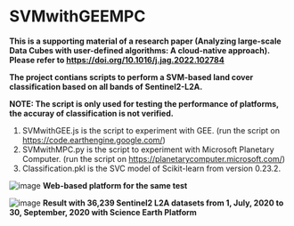 # SVMwithGEEMPC
**This is a supporting material of a research paper (Analyzing large-scale Data Cubes with user-defined algorithms: A cloud-native approach).**
**Please refer to https://doi.org/10.1016/j.jag.2022.102784**

**The project contians scripts to perform a SVM-based land cover classification based on all bands of Sentinel2-L2A.**


**NOTE: The script is only used for testing the performance of platforms, the accuray of classification is not verified.**

1. SVMwithGEE.js is the script to experiment with GEE. (run the script on https://code.earthengine.google.com/)
2. SVMwithMPC.py is the script to experiment with Microsoft Planetary Computer. (run the script on https://planetarycomputer.microsoft.com/)
3. Classification.pkl is the SVC model of Scikit-learn from version 0.23.2.

![image](https://user-images.githubusercontent.com/96739786/147522565-4a3bcd48-0414-4264-8dae-a128b903829f.png)
**Web-based platform for the same test**

![image](https://user-images.githubusercontent.com/96739786/147520436-8e00e0d6-77af-4812-91ab-98cc835637e0.png)
**Result with 36,239 Sentinel2 L2A datasets from 1, July, 2020 to 30, September, 2020 with **Science Earth Platform****

